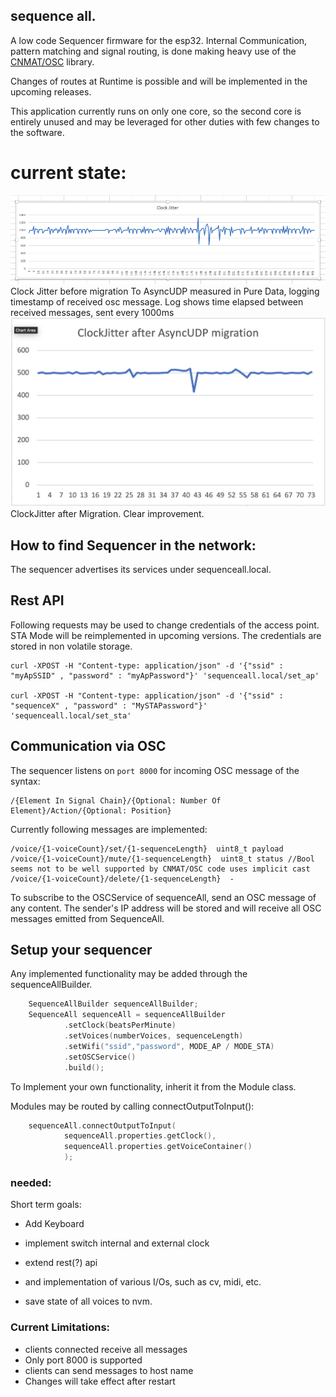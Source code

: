 ## sequence all.

A low code Sequencer firmware for the esp32.
Internal Communication, pattern matching and signal routing, is done making heavy use of the [CNMAT/OSC](https://github.com/CNMAT/OSC) library.

Changes of routes at Runtime is possible and will be implemented in the upcoming releases.

This application currently runs on only one core, so the second core is entirely unused and may be leveraged for other duties with few changes to the software.


# current state:

![clockJitter](clockJitter.png)
Clock Jitter before migration To AsyncUDP measured in Pure Data, logging timestamp of received osc message.
Log shows time elapsed between received messages, sent every 1000ms
![clockJitter](ClockJitterAfterMigration.png)
ClockJitter after Migration. Clear improvement.

## How to find Sequencer in the network:

The sequencer advertises its services under sequenceall.local.

## Rest API

Following requests may be used to change credentials of the access point. STA Mode will be reimplemented in upcoming versions.
The credentials are stored in non volatile storage.

```
curl -XPOST -H "Content-type: application/json" -d '{"ssid" : "myApSSID" , "password" : "myApPassword"}' 'sequenceall.local/set_ap'

curl -XPOST -H "Content-type: application/json" -d '{"ssid" : "sequenceX" , "password" : "MySTAPassword"}' 'sequenceall.local/set_sta'
```

## Communication via OSC

The sequencer listens on `port 8000` for incoming OSC message of the syntax:

```
/{Element In Signal Chain}/{Optional: Number Of Element}/Action/{Optional: Position}
```
Currently following messages are implemented:
```
/voice/{1-voiceCount}/set/{1-sequenceLength}  uint8_t payload
/voice/{1-voiceCount}/mute/{1-sequenceLength}  uint8_t status //Bool seems not to be well supported by CNMAT/OSC code uses implicit cast
/voice/{1-voiceCount}/delete/{1-sequenceLength}  -

```
To subscribe to the OSCService of sequenceAll, send an OSC message of any content. The sender's IP address will be stored and will receive all OSC messages emitted from SequenceAll.

## Setup your sequencer

Any implemented functionality may be added through the sequenceAllBuilder. 
```c++
    SequenceAllBuilder sequenceAllBuilder;
    SequenceAll sequenceAll = sequenceAllBuilder
            .setClock(beatsPerMinute)
            .setVoices(numberVoices, sequenceLength)
            .setWifi("ssid","password", MODE_AP / MODE_STA)
            .setOSCService()
            .build();
```
To Implement your own functionality, inherit it from the Module class.

Modules may be routed by calling connectOutputToInput():
```c++
    sequenceAll.connectOutputToInput(
            sequenceAll.properties.getClock(),
            sequenceAll.properties.getVoiceContainer()
            );
```

### needed:

Short term goals:

- Add Keyboard
- implement switch internal and external clock
- extend rest(?) api
- and implementation of various I/Os, such as cv, midi, etc.

- save state of all voices to nvm.

### Current Limitations:

- clients connected receive all messages
- Only port 8000 is supported
- clients can send messages to host name
- Changes will take effect after restart
